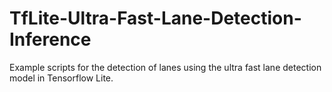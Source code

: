 # TfLite-Ultra-Fast-Lane-Detection-Inference
 Example scripts for the detection of lanes using the ultra fast lane detection model in Tensorflow Lite.
